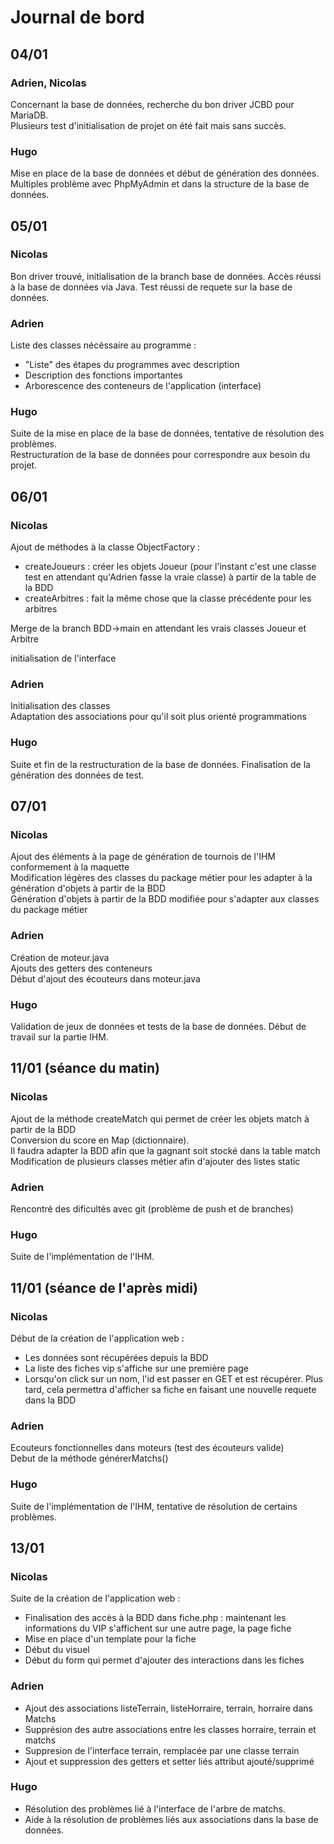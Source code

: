 # Journal de bord

## 04/01
### Adrien, Nicolas  

Concernant la base de données, recherche du bon driver JCBD pour MariaDB.  
Plusieurs test d'initialisation de projet on été fait mais sans succès.  

### Hugo  

Mise en place de la base de données et début de génération des données. Multiples problème avec PhpMyAdmin et dans la structure de la base de données.  

## 05/01
### Nicolas  

Bon driver trouvé, initialisation de la branch base de données. Accès réussi à la base de données via Java. Test réussi de requete sur la base de données.  

### Adrien  

Liste des classes nécéssaire au programme :  
- "Liste" des étapes du programmes avec description  
- Description des fonctions importantes  
- Arborescence des conteneurs de l'application (interface)  

### Hugo   

Suite de la mise en place de la base de données, tentative de résolution des problèmes.  
Restructuration de la base de données pour correspondre aux besoin du projet.  

## 06/01
### Nicolas  

Ajout de méthodes à la classe ObjectFactory :
- createJoueurs : créer les objets Joueur (pour l'instant c'est une classe test en attendant qu'Adrien fasse la vraie classe) à partir de la table de la BDD
- createArbitres : fait la même chose que la classe précédente pour les arbitres

Merge de la branch BDD->main en attendant les vrais classes Joueur et Arbitre

initialisation de l'interface

### Adrien  

Initialisation des classes  
Adaptation des associations pour qu'il soit plus orienté programmations


### Hugo   

Suite et fin de la restructuration de la base de données. Finalisation de la génération des données de test.  

## 07/01
### Nicolas

Ajout des éléments à la page de génération de tournois de l'IHM conformement à la maquette  
Modification légères des classes du package métier pour les adapter à la génération d'objets à partir de la BDD  
Génération d'objets à partir de la BDD modifiée pour s'adapter aux classes du package métier  

### Adrien  
Création de moteur.java  
Ajouts des getters des conteneurs  
Début d'ajout des écouteurs dans moteur.java  

### Hugo

Validation de jeux de données et tests de la base de données.
Début de travail sur la partie IHM.

## 11/01 (séance du matin)
### Nicolas

Ajout de la méthode createMatch qui permet de créer les objets match à partir de la BDD  
Conversion du score en Map (dictionnaire).   
Il faudra  adapter la BDD afin que la gagnant soit stocké dans la table match   
Modification de plusieurs classes métier afin d'ajouter des listes static

### Adrien  

Rencontré des dificultés avec git (problème de push et de branches)

### Hugo  
Suite de l'implémentation de l'IHM.

## 11/01 (séance de l'après midi)
### Nicolas

Début de la création de l'application web :   
- Les données sont récupérées depuis la BDD  
- La liste des fiches vip s'affiche sur une première page  
- Lorsqu'on click sur un nom, l'id est passer en GET et est récupérer. Plus tard, cela permettra d'afficher sa fiche en faisant une nouvelle requete dans la BDD  

### Adrien  

Ecouteurs fonctionnelles dans moteurs (test des écouteurs valide)  
Debut de la méthode générerMatchs()  

### Hugo  
Suite de l'implémentation de l'IHM, tentative de résolution de certains problèmes.

## 13/01 
### Nicolas

Suite de la création de l'application web :
- Finalisation des accès à la BDD dans fiche.php : maintenant les informations du VIP s'affichent sur une autre page, la page fiche
- Mise en place d'un template pour la fiche
- Début du visuel   
- Début du form qui permet d'ajouter des interactions dans les fiches

### Adrien

- Ajout des associations listeTerrain, listeHorraire, terrain, horraire dans Matchs  
- Supprésion des autre associations entre les classes horraire, terrain et matchs  
- Suppresion de l'interface terrain, remplacée par une classe terrain  
- Ajout et suppression des getters et setter liés attribut ajouté/supprimé  

### Hugo

- Résolution des problèmes lié à l'interface de l'arbre de matchs.
- Aide à la résolution de problèmes liés aux associations dans la base de données.

